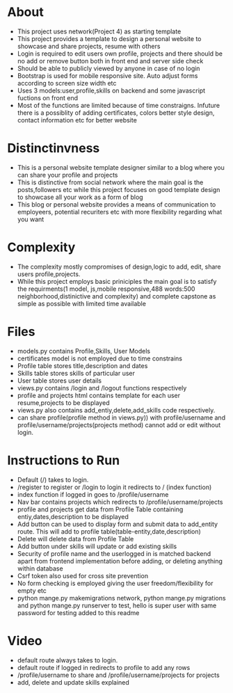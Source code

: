# About
- This project uses network(Project 4) as starting template 
- This project provides a template to design a personal website to showcase and share projects, resume with others
- Login is required to edit users own profile, projects and there should be  no add or remove button both in front end and server side check
- Should be able to publicly viewed by anyone  in case of no login
- Bootstrap is used for mobile responsive site. Auto adjust forms according to screen size width etc
- Uses 3 models:user,profile,skills on backend and some javascript fuctions on front end
- Most of the functions are limited because of time constraigns. Infuture there is a possiblity of adding certificates, colors better style design, contact information etc for better website


# Distinctinvness
- This is a personal website template designer similar to a blog where you can share your profile and projects
- This is distinctive from social network where the main goal is the posts,followers etc while this project focuses on good template design to showcase all your work as a form of blog
- This blog or personal website provides a means of communication to employeers, potential recuriters etc with more flexibility regarding what you want

# Complexity
- The complexity mostly compromises of design,logic to add, edit, share users profile,projects. 
- While this project employs basic priniciples the main goal is to satisfy the requirments(1 model, js,mobile responsive,488 words:500 neighborhood,distinictive and complexity) and complete capstone as simple as possible with limited time available


# Files
- models.py contains Profile,Skills, User Models
- certificates model is not employed due to time constrains
- Profile table stores title,description and dates
- Skills table stores skills of particular user
- User table stores user details
- views.py contains /login and /logout functions respectively
- profile and projects html contains template for each user resume,projects to be displayed
- views.py also contains add_entiy,delete,add_skills code respectively. 
- can share profile(profile method in views.py)) with profile/username and profile/username/projects(projects method) cannot add or edit without login. 


# Instructions to Run
- Default (/) takes to login.
- /register to register or /login to login it redirects to / (index function)
- index function if logged in goes to /profile/username
- Nav bar contains projects which redirects to /profile/username/projects
- profile and projects get data from Profile Table containing entiy,dates,description to be displayed
- Add button can be used to display form and submit data to add_entity route. This will add to profile table(table-entity,date,description)
- Delete will delete data from Profile Table
- Add button under skills will update or add existing skills
- Security of profile name and the userlogged in is matched backend apart from frontend implementation before adding, or deleting anything within database
- Csrf token also used for cross site prevention
- No form checking is employed giving the user freedom/flexibility for empty etc
- python mange.py makemigrations network, python mange.py migrations and python mange.py runserver to test, hello is super user with same password for testing added to this readme

# Video
- default route always takes to login.
- default route if logged in redirects to profile to add any rows
- /profile/username to share and /profile/username/projects for projects
- add, delete  and update skills explained

